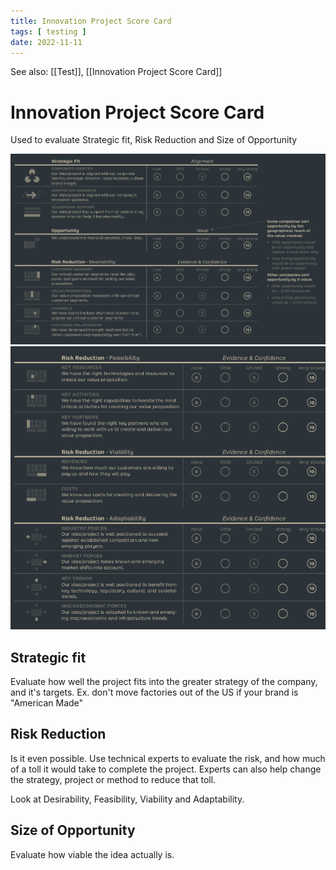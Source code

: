 ```yaml
---
title: Innovation Project Score Card
tags: [ testing ]
date: 2022-11-11
---
```


See also: [[Test]], [[Innovation Project Score Card]]

# Innovation Project Score Card
Used to evaluate Strategic fit, Risk Reduction and Size of Opportunity

![](img/pasted_img_20230117012456.png)
![](img/pasted_img_20230117012611.png)

## Strategic fit
Evaluate how well the project fits into the greater strategy of the company, and it's targets. Ex. don't move factories out of the US if your brand is "American Made"

## Risk Reduction
Is it even possible. Use technical experts to evaluate the risk, and how much of a toll it would take to complete the project. Experts can also help change the strategy, project or method to reduce that toll.

Look at Desirability, Feasibility, Viability and Adaptability.

## Size of Opportunity
Evaluate how viable the idea actually is.

